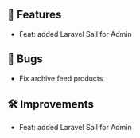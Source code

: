 ## 🚀 Features

- Feat: added Laravel Sail for Admin


## 🐛 Bugs

- Fix archive feed products


## 🛠️ Improvements

- Feat: added Laravel Sail for Admin